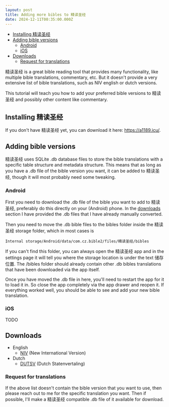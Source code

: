 ```yaml
---
layout: post
title: Adding more bibles to 精读圣经
date: 2024-12-11T00:35:00.000Z
---
```


- [Installing 精读圣经](#installing-精读圣经)
- [Adding bible versions](#adding-bible-versions)
  - [Android](#android)
  - [iOS](#ios)
- [Downloads](#downloads)
  - [Request for translations](#request-for-translations)

精读圣经 is a great bible reading tool that provides many functionality, like multiple bible translations, commentary, etc. But it doesn't provide a very extensive list of bible translations, such as NIV english or dutch versions.

This tutorial will teach you how to add your preferred bible versions to 精读圣经 and possibly other content like commentary.

## Installing 精读圣经

If you don't have 精读圣经 yet, you can download it here: <https://a1189.icu/>.

## Adding bible versions

精读圣经 uses SQLite .db database files to store the bible translations with a specific table structure and metadata structure. This means that as long as you have a .db file of the bible version you want, it can be added to 精读圣经, though it will most probably need some tweaking.

### Android
 
First you need to download the .db file of the bible you want to add to 精读圣经, preferably do this directly on your (Android) phone. In the [downloads](#downloads) section I have provided the .db files that I have already manually converted.

Then you need to move the .db bible files to the bibles folder inside the 精读圣经 storage folder, which in most cases is

`Internal storage/Android/data/com.cz.bible2/files/精读圣经/bibles`

If you can't find this folder, you can always open the 精读圣经 app and in the settings page it will tell you where the storage location is under the text 储存位置. The /bibles folder should already contain other .db bibles translations that have been downloaded via the app itself.

Once you have moved the .db file in here, you'll need to restart the app for it to load it in. So close the app completely via the app drawer and reopen it. If everything worked well, you should be able to see and add your new bible translation.

### iOS

TODO

## Downloads
* English
  * [NIV](https://andreahu3299.github.io/public/NIV11.db) (New International Version)
* Dutch
  * [DUTSV](https://andreahu3299.github.io/public/dutsv.db) (Dutch Statenvertaling)

### Request for translations

If the above list doesn't contain the bible version that you want to use, then please reach out to me for the specific translation you want. Then if possible, I'll make a 精读圣经 compatible .db file of it available for download.